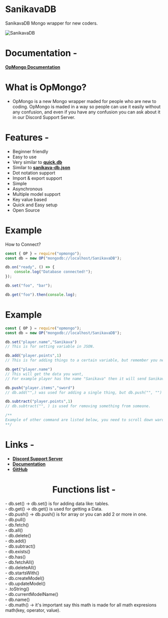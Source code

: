 # SanikavaDB
SanikavaDB Mongo wrapper for new coders.

![SanikavaDB](https://nodei.co/npm/opmongo.png)

# Documentation - 
**[OpMongo Documentation](https://opmongo.js.org)**

# What is OpMongo?
- OpMongo is a new Mongo wrapper maded for people who are new to coding. OpMongo is maded in a way so people can use it easily without any confusion, and even if you have any confusion you can ask about it in our Discord Support Server. 

# Features -
- Beginner friendly
- Easy to use
- Very similar to **[quick.db](https://npmjs.com/package/quick.db)**
- Similar to  **[sanikava-db.json](https://npmjs.com/package/sanikava-db.json)**
- Dot notation support
- Import & export support
- Simple
- Asynchronous
- Multiple model support
- Key value based
- Quick and Easy setup
- Open Source 

<h1> Example </h1> <p> How to Connect? </p>

```js
const { OP } = require("opmongo");
const db = new OP("mongodb://localhost/SanikavaDB");

db.on("ready", () => {
    console.log("Database connected!");
});

db.set("foo", "bar");

db.get("foo").then(console.log);
```



# Example

```js
const { OP } = require("opmongo");
const db = new OP("mongodb://localhost/SanikavaDB");

db.set("player.name","Sanikava")
// This is for setting variable in JSON.

db.add("player.points",1)
// This is for adding things to a certain variable, but remember you need to use it outside of the quotatin marks ("") or (``).

db.get("player.name")
// This will get the data you want, 
// For example player has the name "Sanikava" then it will send Sanikava as output.

db.push("player.items","sword")
// db.add("",) was used for adding a single thing, but db.push("", "") can be used for adding multiple things within a array.

db.subtract("player.points",1) 
// db.subtract("", ) is used for removing something from someone.

/**
Example of other command are listed below, you need to scroll down wards in order to get them.
**/
```



# Links -
- **[Discord Support Server](https://discord.gg/bG7875u8qA)**
- **[Documentation](https://opmongo.js.org)**
- **[GitHub](https://github.com/sanikava/opmongo)**



<center><h1>Functions list - </h1></center>
- db.set() → db.set() is for adding data like: tables. <br>
- db.get() → db.get() is used for getting a Data. <br>
- db.push() → db.push() is for array or you can add 2 or more in one. <br>
- db.pull() <br>
- db.fetch() <br>
- db.all() <br>
- db.delete() <br>
- db.add() <br>
- db.subtract() <br>
- db.exists() <br>
- db.has() <br>
- db.fetchAll() <br>
- db.deleteAll() <br>
- db.startsWith() <br>
- db.createModel() <br>
- db.updateModel() <br>
- .toString() <br>
- db.currentModelName() <br>
- db.name() <br>
- db.math() → it's important say this math is made for all math expresions math(key, operator, value). <br>

